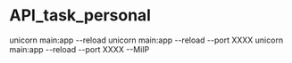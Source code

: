 # API_task_personal


unicorn main:app --reload
unicorn main:app --reload --port XXXX
unicorn main:app --reload --port XXXX --MiIP